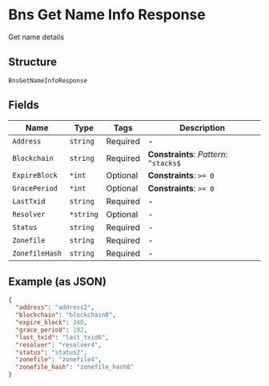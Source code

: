 # Bns Get Name Info Response

Get name details

## Structure

`BnsGetNameInfoResponse`

## Fields

| Name           | Type      | Tags     | Description                            |
| -------------- | --------- | -------- | -------------------------------------- |
| `Address`      | `string`  | Required | -                                      |
| `Blockchain`   | `string`  | Required | **Constraints**: _Pattern_: `^stacks$` |
| `ExpireBlock`  | `*int`    | Optional | **Constraints**: `>= 0`                |
| `GracePeriod`  | `*int`    | Optional | **Constraints**: `>= 0`                |
| `LastTxid`     | `string`  | Required | -                                      |
| `Resolver`     | `*string` | Optional | -                                      |
| `Status`       | `string`  | Required | -                                      |
| `Zonefile`     | `string`  | Required | -                                      |
| `ZonefileHash` | `string`  | Required | -                                      |

## Example (as JSON)

```json
{
  "address": "address2",
  "blockchain": "blockchain8",
  "expire_block": 240,
  "grace_period": 192,
  "last_txid": "last_txid6",
  "resolver": "resolver4",
  "status": "status2",
  "zonefile": "zonefile4",
  "zonefile_hash": "zonefile_hash8"
}
```
